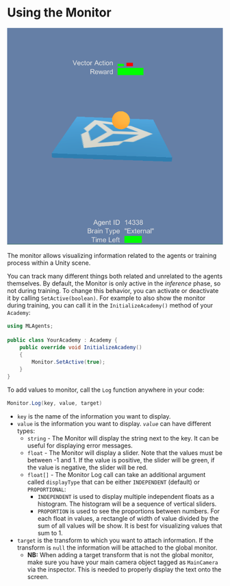 # Using the Monitor

![Monitor](images/monitor.png)

The monitor allows visualizing information related to the agents or training
process within a Unity scene.

You can track many different things both related and unrelated to the agents
themselves. By default, the Monitor is only active in the *inference* phase, so
not during training. To change this behavior, you can activate or deactivate it
by calling `SetActive(boolean)`. For example to also show the monitor during
training, you can call it in the `InitializeAcademy()` method of your `Academy`:

```csharp
using MLAgents;

public class YourAcademy : Academy {
    public override void InitializeAcademy()
    {
        Monitor.SetActive(true);
    }
}
```

To add values to monitor, call the `Log` function anywhere in your code:

```csharp
Monitor.Log(key, value, target)
```

* `key` is the name of the information you want to display.
* `value` is the information you want to display. *`value`* can have different
  types:
  * `string` - The Monitor will display the string next to the key. It can be
    useful for displaying error messages.
  * `float` - The Monitor will display a slider. Note that the values must be
    between -1 and 1. If the value is positive, the slider will be green, if the
    value is negative, the slider will be red.
  * `float[]` - The Monitor Log call can take an additional argument called
    `displayType` that can be either `INDEPENDENT` (default) or `PROPORTIONAL`:
    * `INDEPENDENT` is used to display multiple independent floats as a
      histogram. The histogram will be a sequence of vertical sliders.
    * `PROPORTION` is used to see the proportions between numbers. For each
      float in values, a rectangle of width of value divided by the sum of all
      values will be show. It is best for visualizing values that sum to 1.
* `target` is the transform to which you want to attach information. If the
  transform is `null` the information will be attached to the global monitor.
  * **NB:** When adding a target transform that is not the global monitor, make
    sure you have your main camera object tagged as `MainCamera` via the
    inspector. This is needed to properly display the text onto the screen.
